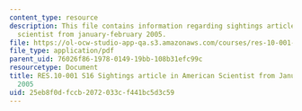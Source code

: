 ```yaml
---
content_type: resource
description: This file contains information regarding sightings article in american
  scientist from january-february 2005.
file: https://ol-ocw-studio-app-qa.s3.amazonaws.com/courses/res-10-001-making-science-and-engineering-pictures-a-practical-guide-to-presenting-your-work-spring-2016/25eb8f0dfccb2072033cf441bc5d3c59_MITRES_10_001S16_JanFeb05.pdf
file_type: application/pdf
parent_uid: 76026f86-1978-0149-19bb-108b31efc99c
resourcetype: Document
title: RES.10-001 S16 Sightings article in American Scientist from January-February
  2005
uid: 25eb8f0d-fccb-2072-033c-f441bc5d3c59
---
```

